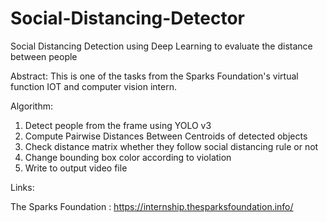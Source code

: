 # Social-Distancing-Detector
Social Distancing Detection using Deep Learning to evaluate the distance between people

Abstract:
  This is one of the tasks from the Sparks Foundation's virtual function IOT and computer vision intern.
  
Algorithm:
  1) Detect people from the frame using YOLO v3
  2) Compute Pairwise Distances Between Centroids of detected objects
  3) Check distance matrix whether they follow social distancing rule or not
  4) Change bounding box color according to violation 
  5) Write to output video file

Links:

The Sparks Foundation : https://internship.thesparksfoundation.info/ 
